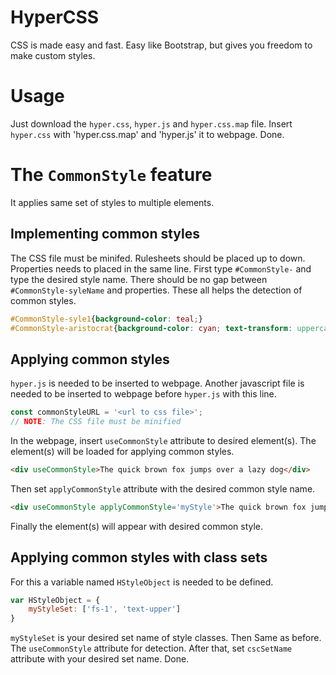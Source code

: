 # HyperCSS
CSS is made easy and fast. Easy like Bootstrap, but gives you freedom to make custom styles.

# Usage
Just download the `hyper.css`, `hyper.js` and `hyper.css.map` file. Insert `hyper.css` with 'hyper.css.map' and 'hyper.js' it to webpage. Done.

# The `CommonStyle` feature
It applies same set of styles to multiple elements.

## Implementing common styles
The CSS file must be minifed. Rulesheets should be placed up to down. Properties needs to placed in the same line. First type `#CommonStyle-` and type the desired style name. There should be no gap between `#CommonStyle-syleName` and properties. These all helps the detection of common styles.
```css
#CommonStyle-syle1{background-color: teal;}
#CommonStyle-aristocrat{background-color: cyan; text-transform: uppercase; color: red;}
```

## Applying common styles
`hyper.js` is needed to be inserted to webpage. Another javascript file is needed to be inserted to webpage before `hyper.js` with this line.
```javascript
const commonStyleURL = '<url to css file>';
// NOTE: The CSS file must be minified
```
In the webpage, insert `useCommonStyle` attribute to desired element(s). The element(s) will be loaded for applying common styles.
```html
<div useCommonStyle>The quick brown fox jumps over a lazy dog</div>
```
Then set `applyCommonStyle` attribute with the desired common style name.
```html
<div useCommonStyle applyCommonStyle='myStyle'>The quick brown fox jumps over a lazy dog</div>
```
Finally the element(s) will appear with desired common style.


## Applying common styles with class sets
For this a variable named `HStyleObject` is needed to be defined.
```javascript
var HStyleObject = {
    myStyleSet: ['fs-1', 'text-upper']
}
```
`myStyleSet` is your desired set name of style classes. Then Same as before. The `useCommonStyle` attribute for detection. After that, set `cscSetName` attribute with your desired set name. Done.